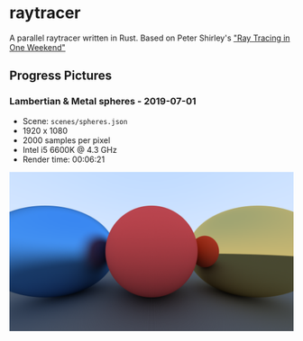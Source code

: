 # raytracer

A parallel raytracer written in Rust. Based on Peter Shirley's ["Ray Tracing in One
Weekend"](http://www.realtimerendering.com/raytracing/Ray%20Tracing%20in%20a%20Weekend.pdf)

## Progress Pictures

### Lambertian & Metal spheres - 2019-07-01
- Scene: `scenes/spheres.json`
- 1920 x 1080
- 2000 samples per pixel
- Intel i5 6600K @ 4.3 GHz
- Render time: 00:06:21

![](/img/spheres.png "Lambertian & Metal spheres")
